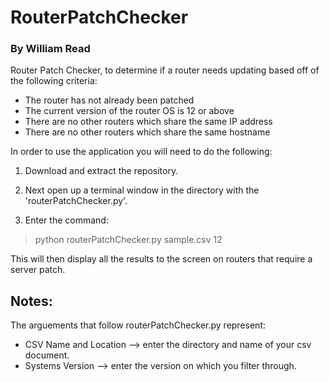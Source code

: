 # RouterPatchChecker
### By William Read
Router Patch Checker, to determine if a router needs updating based off of the following criteria:
* The router has not already been patched
* The current version of the router OS is 12 or above
* There are no other routers which share the same IP address
* There are no other routers which share the same hostname

In order to use the application you will need to do the following:

1. Download and extract the repository.

2. Next open up a terminal window in the directory with the 'routerPatchChecker.py'.

3. Enter the command:
> python routerPatchChecker.py sample.csv 12


This will then display all the results to the screen on routers that require a server patch.

## Notes:
The arguements that follow routerPatchChecker.py represent:
* CSV Name and Location --> enter the directory and name of your csv document.
* Systems Version --> enter the version on which you filter through.
